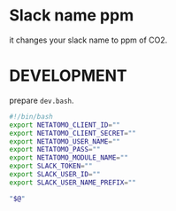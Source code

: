 # Slack name ppm
it changes your slack name to ppm of CO2.

# DEVELOPMENT
prepare `dev.bash`.

```dev.bash
#!/bin/bash
export NETATOMO_CLIENT_ID=""
export NETATOMO_CLIENT_SECRET=""
export NETATOMO_USER_NAME=""
export NETATOMO_PASS=""
export NETATOMO_MODULE_NAME=""
export SLACK_TOKEN=""
export SLACK_USER_ID=""
export SLACK_USER_NAME_PREFIX=""

"$@"
```
